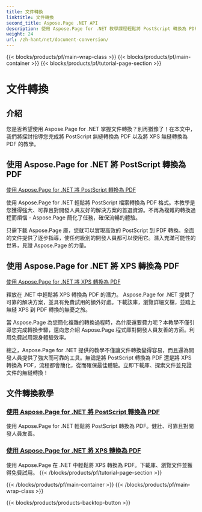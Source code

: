 ```yaml
---
title: 文件轉換
linktitle: 文件轉換
second_title: Aspose.Page .NET API
description: 使用 Aspose.Page for .NET 教學課程輕鬆將 PostScript 轉換為 PDF，將 XPS 轉換為 PDF。強大、可靠且簡單的無縫文件轉換解決方案。
weight: 24
url: /zh-hant/net/document-conversion/
---
```


{{< blocks/products/pf/main-wrap-class >}}
{{< blocks/products/pf/main-container >}}
{{< blocks/products/pf/tutorial-page-section >}}

# 文件轉換


## 介紹

您是否希望使用 Aspose.Page for .NET 掌握文件轉換？別再猶豫了！在本文中，我們將探討指導您完成將 PostScript 無縫轉換為 PDF 以及將 XPS 無縫轉換為 PDF 的教學。

## 使用 Aspose.Page for .NET 將 PostScript 轉換為 PDF

[使用 Aspose.Page for .NET 將 PostScript 轉換為 PDF](./convert-postscript-to-pdf/)

使用 Aspose.Page for .NET 輕鬆將 PostScript 檔案轉換為 PDF 格式。本教學是您獲得強大、可靠且對開發人員友好的解決方案的首選資源。不再為複雜的轉換過程而煩惱 - Aspose.Page 簡化了任務，確保流暢的體驗。

只需下載 Aspose.Page 庫，您就可以實現高效的 PostScript 到 PDF 轉換。全面的文件提供了逐步指導，使任何級別的開發人員都可以使用它。潛入充滿可能性的世界，見證 Aspose.Page 的力量。

## 使用 Aspose.Page for .NET 將 XPS 轉換為 PDF

[使用 Aspose.Page for .NET 將 XPS 轉換為 PDF](./convert-xps-to-pdf/)

釋放在 .NET 中輕鬆將 XPS 轉換為 PDF 的潛力。 Aspose.Page for .NET 提供了可靠的解決方案，並具有免費試用的額外好處。下載該庫，瀏覽詳細文檔，並踏上無縫 XPS 到 PDF 轉換的無憂之旅。

當 Aspose.Page 為您簡化複雜的轉換過程時，為什麼還要費力呢？本教學不僅引導您完成轉換步驟，還向您介紹 Aspose.Page 程式庫對開發人員友善的方面。利用免費試用親身體驗效率。

總之，Aspose.Page for .NET 提供的教學不僅讓文件轉換變得容易，而且還為開發人員提供了強大而可靠的工具。無論是將 PostScript 轉換為 PDF 還是將 XPS 轉換為 PDF，流程都會簡化，從而確保最佳體驗。立即下載庫、探索文件並見證文件的無縫轉換！
## 文件轉換教學
### [使用 Aspose.Page for .NET 將 PostScript 轉換為 PDF](./convert-postscript-to-pdf/)
使用 Aspose.Page for .NET 輕鬆將 PostScript 轉換為 PDF。健壯、可靠且對開發人員友善。
### [使用 Aspose.Page for .NET 將 XPS 轉換為 PDF](./convert-xps-to-pdf/)
使用 Aspose.Page 在 .NET 中輕鬆將 XPS 轉換為 PDF。下載庫、瀏覽文件並獲得免費試用。
{{< /blocks/products/pf/tutorial-page-section >}}

{{< /blocks/products/pf/main-container >}}
{{< /blocks/products/pf/main-wrap-class >}}

{{< blocks/products/products-backtop-button >}}
